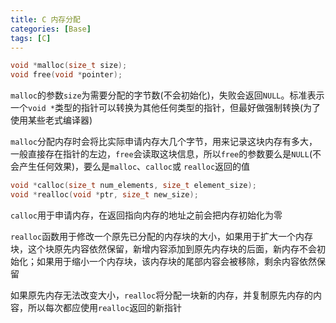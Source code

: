 ```yaml
---
title: C 内存分配
categories: [Base]
tags: [C]
---
```


``` c
void *malloc(size_t size);
void free(void *pointer);
```

`malloc`的参数`size`为需要分配的字节数(不会初始化)，失败会返回`NULL`。标准表示一个`void *`类型的指针可以转换为其他任何类型的指针，但最好做强制转换(为了使用某些老式编译器)

`malloc`分配内存时会将比实际申请内存大几个字节，用来记录这块内存有多大，一般直接存在指针的左边，`free`会读取这块信息，所以`free`的参数要么是`NULL`(不会产生任何效果)，要么是`malloc`、`calloc`或 `realloc`返回的值

``` c
void *calloc(size_t num_elements, size_t element_size);
void *realloc(void *ptr, size_t new_size);
```

`calloc`用于申请内存，在返回指向内存的地址之前会把内存初始化为零

`realloc`函数用于修改一个原先已分配的内存块的大小，如果用于扩大一个内存块，这个块原先内容依然保留，新增内容添加到原先内存块的后面，新内存不会初始化；如果用于缩小一个内存块，该内存块的尾部内容会被移除，剩余内容依然保留

如果原先内存无法改变大小，`realloc`将分配一块新的内存，并复制原先内存的内容，所以每次都应使用`realloc`返回的新指针
